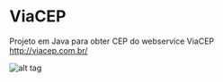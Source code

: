 # ViaCEP
Projeto em Java para obter CEP do webservice ViaCEP
http://viacep.com.br/

![alt tag](http://www.parg.com.br/imagens.parg.com.br/viacep.png)
